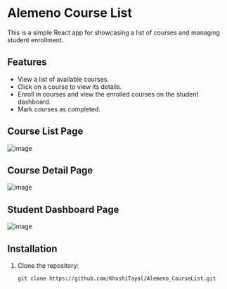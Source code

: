 # Alemeno Course List

This is a simple React app for showcasing a list of courses and managing student enrollment.

## Features

- View a list of available courses.
- Click on a course to view its details.
- Enroll in courses and view the enrolled courses on the student dashboard.
- Mark courses as completed.

## Course List Page
![image](https://github.com/KhushiTayal/Alemeno_CourseList/assets/82832128/796f86e1-5cc2-40cd-a3b4-8b76e1d31ae5)

## Course Detail Page
![image](https://github.com/KhushiTayal/Alemeno_CourseList/assets/82832128/35740470-a043-435d-bbeb-be781a21ecfa)

## Student Dashboard Page
![image](https://github.com/KhushiTayal/Alemeno_CourseList/assets/82832128/72b00238-56e5-453f-8fa8-675974ccdd46)

## Installation

1. Clone the repository:

   ```bash
   git clone https://github.com/KhushiTayal/Alemeno_CourseList.git
